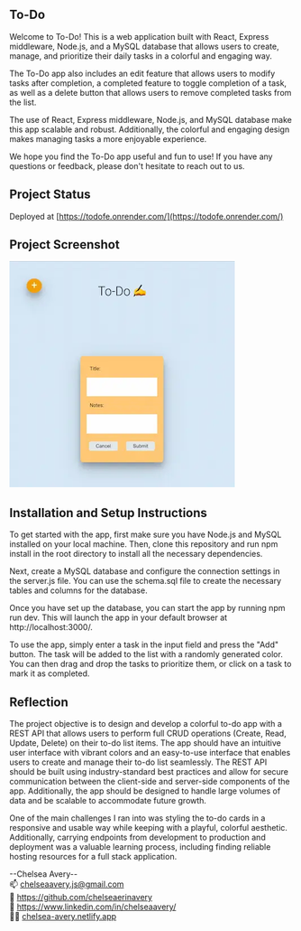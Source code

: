 ## To-Do

Welcome to To-Do! This is a web application built with React, Express middleware, Node.js, and a MySQL database that allows users to create, manage, and prioritize their daily tasks in a colorful and engaging way.

The To-Do app also includes an edit feature that allows users to modify tasks after completion, a completed feature to toggle completion of a task, as well as a delete button that allows users to remove completed tasks from the list.

The use of React, Express middleware, Node.js, and MySQL database make this app scalable and robust. Additionally, the colorful and engaging design makes managing tasks a more enjoyable experience.

We hope you find the To-Do app useful and fun to use! If you have any questions or feedback, please don't hesitate to reach out to us.

## Project Status

Deployed at [https://todofe.onrender.com/](https://todofe.onrender.com/)

## Project Screenshot

![Screenshot of colorful home page with form for creating a new task](./src/assets/screenshot.webp)


## Installation and Setup Instructions

To get started with the app, first make sure you have Node.js and MySQL installed on your local machine. Then, clone this repository and run npm install in the root directory to install all the necessary dependencies.

Next, create a MySQL database and configure the connection settings in the server.js file. You can use the schema.sql file to create the necessary tables and columns for the database.

Once you have set up the database, you can start the app by running npm run dev. This will launch the app in your default browser at http://localhost:3000/.

To use the app, simply enter a task in the input field and press the "Add" button. The task will be added to the list with a randomly generated color. You can then drag and drop the tasks to prioritize them, or click on a task to mark it as completed.

## Reflection

The project objective is to design and develop a colorful to-do app with a REST API that allows users to perform full CRUD operations (Create, Read, Update, Delete) on their to-do list items. The app should have an intuitive user interface with vibrant colors and an easy-to-use interface that enables users to create and manage their to-do list seamlessly. The REST API should be built using industry-standard best practices and allow for secure communication between the client-side and server-side components of the app. Additionally, the app should be designed to handle large volumes of data and be scalable to accommodate future growth.

One of the main challenges I ran into was styling the to-do cards in a responsive and usable way while keeping with a playful, colorful aesthetic. Additionally, carrying endpoints from development to production and deployment was a valuable learning process, including finding reliable hosting resources for a full stack application.            
                                                    
--Chelsea Avery--    
📫 chelseaavery.js@gmail.com    
🐙 https://github.com/chelseaerinavery     
💼 https://www.linkedin.com/in/chelseaavery/     
👩‍💻 [chelsea-avery.netlify.app](chelsea-avery.netlify.app)    